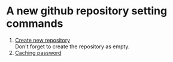# A new github repository setting commands
1. [Create new repository](https://help.github.com/en/github/importing-your-projects-to-github/adding-an-existing-project-to-github-using-the-command-line)  
Don't forget to create the repository as empty.
2. [Caching password](https://help.github.com/en/github/using-git/caching-your-github-password-in-git)
